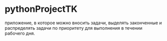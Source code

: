# pythonProjectTK
 приложение, в которое можно вносить задачи, выделять законченные и распределять задачи по приоритету  для выполнения в течении рабочего дня.
